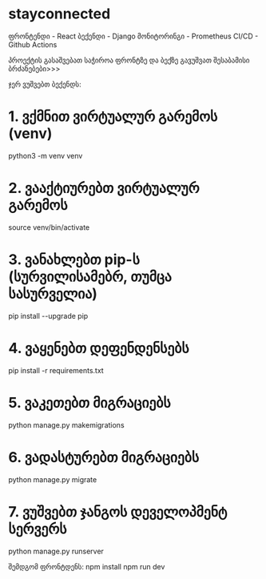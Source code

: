 # stayconnected
ფრონტენდი   - React
ბექენდი	    - Django
მონიტორინგი - Prometheus
CI/CD       - Github Actions		  	  	 	

პროექტის გასაშვებათ საჭიროა ფრონტზე და ბექზე გავუშვათ შესაბამისი ბრძანებები>>>

ჯერ ვუშვებთ ბექენდს:
# 1. ვქმნით ვირტუალურ გარემოს (venv)
python3 -m venv venv

# 2. ვააქტიურებთ ვირტუალურ გარემოს
source venv/bin/activate

# 3. ვანახლებთ pip-ს (სურვილისამებრ, თუმცა სასურველია)
pip install --upgrade pip

# 4. ვაყენებთ დეფენდენსებს
pip install -r requirements.txt

# 5. ვაკეთებთ მიგრაციებს
python manage.py makemigrations

# 6. ვადასტურებთ მიგრაციებს
python manage.py migrate

# 7. ვუშვებთ ჯანგოს დეველოპმენტ სერვერს
python manage.py runserver

შემდგომ ფრონტდენს:
npm install
npm run dev
